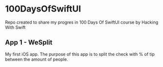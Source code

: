 # 100DaysOfSwiftUI

Repo created to share my progres in 100 Days Of SwiftUI course by Hacking With Swift

## App 1 - WeSplit

My first iOS app. The purpose of this app is to split the check with % of tip between the amount of people.

